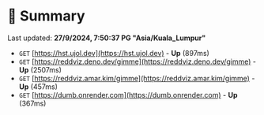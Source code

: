# 📖 Summary
Last updated: **27/9/2024, 7:50:37 PG "Asia/Kuala_Lumpur"**

- `GET` [https://hst.ujol.dev](https://hst.ujol.dev) - **Up** (897ms)
- `GET` [https://reddviz.deno.dev/gimme](https://reddviz.deno.dev/gimme) - **Up** (2507ms)
- `GET` [https://reddviz.amar.kim/gimme](https://reddviz.amar.kim/gimme) - **Up** (457ms)
- `GET` [https://dumb.onrender.com](https://dumb.onrender.com) - **Up** (367ms)
